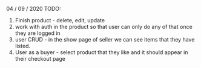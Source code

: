 04 / 09 / 2020
TODO:

1. Finish product - delete, edit, update
2. work with auth in the product so that user can only do any of that once they are logged in
3. user CRUD - in the show page of seller we can see items that they have listed.
3. User as  a buyer - select product that they like and it should appear in their checkout page

